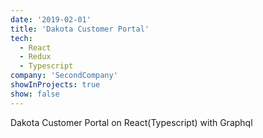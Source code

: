 ```yaml
---
date: '2019-02-01'
title: 'Dakota Customer Portal'
tech:
  - React
  - Redux
  - Typescript
company: 'SecondCompany'
showInProjects: true
show: false
---
```


Dakota Customer Portal on React(Typescript) with Graphql
